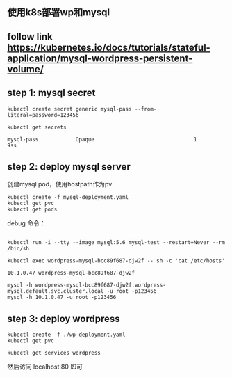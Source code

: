 ## 使用k8s部署wp和mysql

## follow link https://kubernetes.io/docs/tutorials/stateful-application/mysql-wordpress-persistent-volume/

## step 1: mysql secret
```
kubectl create secret generic mysql-pass --from-literal=password=123456

kubectl get secrets

mysql-pass            Opaque                                1         9ss
```

## step 2: deploy mysql server

创建mysql pod，使用hostpath作为pv
```
kubectl create -f mysql-deployment.yaml
kubectl get pvc
kubectl get pods
```

debug 命令：
```

kubectl run -i --tty --image mysql:5.6 mysql-test --restart=Never --rm /bin/sh 

kubectl exec wordpress-mysql-bcc89f687-djw2f -- sh -c 'cat /etc/hosts'

10.1.0.47 wordpress-mysql-bcc89f687-djw2f

mysql -h wordpress-mysql-bcc89f687-djw2f.wordpress-mysql.default.svc.cluster.local -u root -p123456
mysql -h 10.1.0.47 -u root -p123456
```

## step 3: deploy wordpress
```
kubectl create -f ./wp-deployment.yaml 
kubectl get pvc

kubectl get services wordpress
```

然后访问 localhost:80 即可